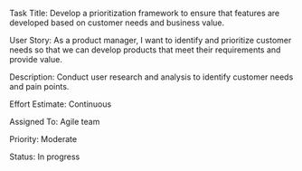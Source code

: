 Task Title: Develop a prioritization framework to ensure that features are developed based on customer needs and business value.

User Story: As a product manager, I want to identify and prioritize customer needs so that we can develop products that meet their requirements and provide value.

Description: Conduct user research and analysis to identify customer needs and pain points.

Effort Estimate: Continuous

Assigned To: Agile team

Priority: Moderate

Status: In progress
